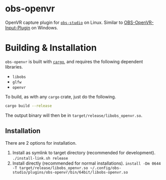 # obs-openvr

OpenVR capture plugin for [`obs-studio`](https://github.com/obsproject/obs-studio) on Linux. Similar to [OBS-OpenVR-Input-Plugin](https://github.com/baffler/OBS-OpenVR-Input-Plugin) on Windows.

# Building & Installation

`obs-openvr` is built with [`cargo`](https://crates.io), and requires the following dependent libraries.

* `libobs`
* `glfw`
* `openvr`

To build, as with any `cargo` crate, just do the following.

```bash
cargo build --release
```

The output binary will then be in `target/release/libobs_openvr.so`.

## Installation

There are 2 options for installation.

1. Install as symlink to target directory (recommended for development). `./install-link.sh release`
2. Install directly (recommended for normal installations). `install -Dm 0644 -T target/release/libobs_openvr.so ~/.config/obs-studio/plugins/obs-openvr/bin/64bit/libobs-openvr.so`
